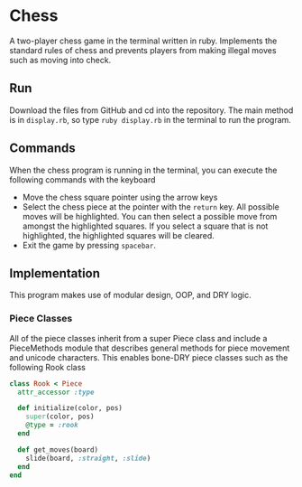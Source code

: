 # Chess
A two-player chess game in the terminal written in ruby. Implements the standard rules of chess and prevents players from making illegal moves such as moving into check. 

## Run
Download the files from GitHub and cd into the repository. The main method is in ```display.rb```, so type ```ruby display.rb``` in the terminal to run the program. 

## Commands
When the chess program is running in the terminal, you can execute the following commands with the keyboard
  * Move the chess square pointer using the arrow keys
  * Select the chess piece at the pointer with the ```return``` key. All possible moves will be highlighted. You can then select a possible move from amongst the highlighted squares. If you select a square that is not highlighted, the highlighted squares will be cleared.
  * Exit the game by pressing ```spacebar```.
  
## Implementation
This program makes use of modular design, OOP, and DRY logic.

### Piece Classes
All of the piece classes inherit from a super Piece class and include a PieceMethods module that describes general methods for piece movement and unicode characters. This enables bone-DRY piece classes such as the following Rook class
```ruby
class Rook < Piece
  attr_accessor :type

  def initialize(color, pos)
    super(color, pos)
    @type = :rook
  end

  def get_moves(board)
    slide(board, :straight, :slide)
  end
end
```
